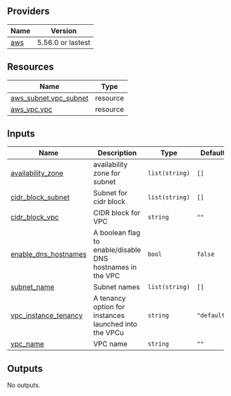 ## Providers

| Name | Version |
|------|---------|
| <a name="provider_aws"></a> [aws](#provider\_aws) | 5.56.0 or lastest |

## Resources

| Name | Type |
|------|------|
| [aws_subnet.vpc_subnet](https://registry.terraform.io/providers/hashicorp/aws/latest/docs/resources/subnet) | resource |
| [aws_vpc.vpc](https://registry.terraform.io/providers/hashicorp/aws/latest/docs/resources/vpc) | resource |

## Inputs

| Name | Description | Type | Default | Required |
|------|-------------|------|---------|:--------:|
| <a name="input_availability_zone"></a> [availability\_zone](#input\_availability\_zone) | availability zone for subnet | `list(string)` | `[]` | no |
| <a name="input_cidr_block_subnet"></a> [cidr\_block\_subnet](#input\_cidr\_block\_subnet) | Subnet for cidr block | `list(string)` | `[]` | no |
| <a name="input_cidr_block_vpc"></a> [cidr\_block\_vpc](#input\_cidr\_block\_vpc) | CIDR block for VPC | `string` | `""` | no |
| <a name="input_enable_dns_hostnames"></a> [enable\_dns\_hostnames](#input\_enable\_dns\_hostnames) | A boolean flag to enable/disable DNS hostnames in the VPC | `bool` | `false` | no |
| <a name="input_subnet_name"></a> [subnet\_name](#input\_subnet\_name) | Subnet names | `list(string)` | `[]` | no |
| <a name="input_vpc_instance_tenancy"></a> [vpc\_instance\_tenancy](#input\_vpc\_instance\_tenancy) | A tenancy option for instances launched into the VPCu | `string` | `"default"` | no |
| <a name="input_vpc_name"></a> [vpc\_name](#input\_vpc\_name) | VPC name | `string` | `""` | no |

## Outputs

No outputs.